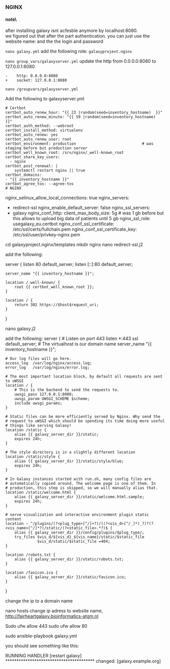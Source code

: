 ### NGINX

#### note\
after installing galaxy isnt acfesble anymore by localhost:8080.\
we figured out that after the part authentication. you can just use the website name: and the the login and password

``nano galaxy.yml``
add the following role:
``galaxyprojext.nginx``

``nano group_vars/galaxyserver.yml``
update the http from 0.0.0.0:8080 to 127.0.0.1:8080

    -    http: 0.0.0.0:8080
    +    socket: 127.0.0.1:8080

``nano /groupvars/galaxyserver.yml``

Add the following to galaxyserver.yml

    # Certbot
    certbot_auto_renew_hour: "{{ 23 |random(seed=inventory_hostname)  }}"
    certbot_auto_renew_minute: "{{ 59 |random(seed=inventory_hostname)  }}"
    certbot_auth_method: --webroot
    certbot_install_method: virtualenv
    certbot_auto_renew: yes
    certbot_auto_renew_user: root
    certbot_environment: production 							# was staging before but production server
    certbot_well_known_root: /srv/nginx/_well-known_root
    certbot_share_key_users:
      - nginx
    certbot_post_renewal: |
        systemctl restart nginx || true
    certbot_domains:
    - "{{ inventory_hostname }}"
    certbot_agree_tos: --agree-tos
    # NGINX




nginx_selinux_allow_local_connections: true
nginx_servers:
  - redirect-ssl
nginx_enable_default_server: false
nginx_ssl_servers:
  - galaxy
nginx_conf_http:
  client_max_body_size: 5g                                    # was 1 gb before but this allows to upload big data of patients until 5 gb
nginx_ssl_role: usegalaxy_eu.certbot
nginx_conf_ssl_certificate: /etc/ssl/certs/fullchain.pem
nginx_conf_ssl_certificate_key: /etc/ssl/user/privkey-nginx.pem

cd galaxyproject.nginx/templates
mkdir nginx
nano redirect-ssl.j2

add the following:

server {
    listen 80 default_server;
    listen [::]:80 default_server;

    server_name "{{ inventory_hostname }}";

    location /.well-known/ {
        root {{ certbot_well_known_root }};
    }

    location / {
        return 302 https://$host$request_uri;
    }
}

nano galaxy.j2

add the following:
server {
    # Listen on port 443
    listen        *:443 ssl default_server;
    # The virtualhost is our domain name
    server_name   "{{ inventory_hostname }}";

    # Our log files will go here.
    access_log  /var/log/nginx/access.log;
    error_log   /var/log/nginx/error.log;

    # The most important location block, by default all requests are sent to uWSGI
    location / {
        # This is the backend to send the requests to.
        uwsgi_pass 127.0.0.1:8080;
        uwsgi_param UWSGI_SCHEME $scheme;
        include uwsgi_params;
    }

    # Static files can be more efficiently served by Nginx. Why send the
    # request to uWSGI which should be spending its time doing more useful
    # things like serving Galaxy!
    location /static {
        alias {{ galaxy_server_dir }}/static;
        expires 24h;
    }

    # The style directory is in a slightly different location
    location /static/style {
        alias {{ galaxy_server_dir }}/static/style/blue;
        expires 24h;
    }

    # In Galaxy instances started with run.sh, many config files are
    # automatically copied around. The welcome page is one of them. In
    # production, this step is skipped, so we will manually alias that.
    location /static/welcome.html {
        alias {{ galaxy_server_dir }}/static/welcome.html.sample;
        expires 24h;
    }

    # serve visualization and interactive environment plugin static content
    location ~ ^/plugins/(?<plug_type>[^/]+?)/((?<vis_d>[^/_]*)_?)?(?<vis_name>[^/]*?)/static/(?<static_file>.*?)$ {
        alias {{ galaxy_server_dir }}/config/plugins/$plug_type/;
        try_files $vis_d/${vis_d}_${vis_name}/static/$static_file
                  $vis_d/static/$static_file =404;
    }

    location /robots.txt {
        alias {{ galaxy_server_dir }}/static/robots.txt;
    }

    location /favicon.ico {
        alias {{ galaxy_server_dir }}/static/favicon.ico;
    }
}


change the ip to a domain name

nano hosts
change ip adress to website name, http://fairheartgalaxy.bioinformatics-atgm.nl

Sudo ufw allow 443
sudo ufw allow 80


sudo ansible-playbook galaxy.yml

you should see something like this:

RUNNING HANDLER [restart galaxy] ****************************************
changed: [galaxy.example.org]






